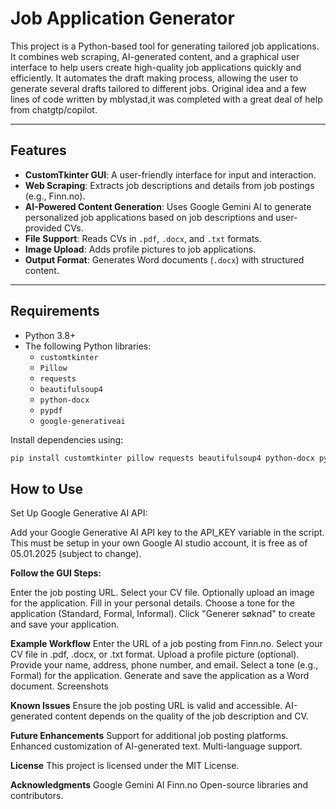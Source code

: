 # Job Application Generator

This project is a Python-based tool for generating tailored job applications. It combines web scraping, AI-generated content, and a graphical user interface to help users create high-quality job applications quickly and efficiently. It automates the draft making process, allowing the user to generate several drafts tailored to different jobs. Original idea and a few lines of code written by mblystad,it was completed with a great deal of help from chatgtp/copilot. 

---

## Features

- **CustomTkinter GUI**: A user-friendly interface for input and interaction.
- **Web Scraping**: Extracts job descriptions and details from job postings (e.g., Finn.no).
- **AI-Powered Content Generation**: Uses Google Gemini AI to generate personalized job applications based on job descriptions and user-provided CVs.
- **File Support**: Reads CVs in `.pdf`, `.docx`, and `.txt` formats.
- **Image Upload**: Adds profile pictures to job applications.
- **Output Format**: Generates Word documents (`.docx`) with structured content.

---

## Requirements

- Python 3.8+
- The following Python libraries:
  - `customtkinter`
  - `Pillow`
  - `requests`
  - `beautifulsoup4`
  - `python-docx`
  - `pypdf`
  - `google-generativeai`

Install dependencies using:
```bash
pip install customtkinter pillow requests beautifulsoup4 python-docx pypdf google-generativeai
```

## How to Use
Set Up Google Generative AI API:

Add your Google Generative AI API key to the API_KEY variable in the script. This must be setup in your own Google AI studio account, it is free as of 05.01.2025 (subject to change).

**Follow the GUI Steps:**

Enter the job posting URL.
Select your CV file.
Optionally upload an image for the application.
Fill in your personal details.
Choose a tone for the application (Standard, Formal, Informal).
Click "Generer søknad" to create and save your application.

**Example Workflow**
Enter the URL of a job posting from Finn.no.
Select your CV file in .pdf, .docx, or .txt format.
Upload a profile picture (optional).
Provide your name, address, phone number, and email.
Select a tone (e.g., Formal) for the application.
Generate and save the application as a Word document.
Screenshots

**Known Issues**
Ensure the job posting URL is valid and accessible.
AI-generated content depends on the quality of the job description and CV.

**Future Enhancements**
Support for additional job posting platforms.
Enhanced customization of AI-generated text.
Multi-language support.

**License**
This project is licensed under the MIT License.

**Acknowledgments**
Google Gemini AI
Finn.no
Open-source libraries and contributors.
